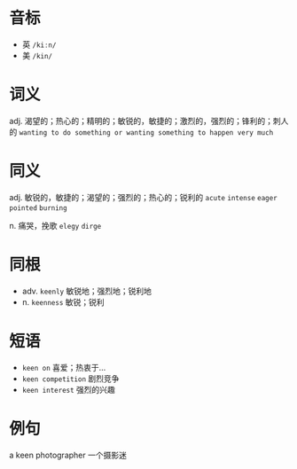 # 音标

- 英 `/kiːn/`
- 美 `/kin/`

# 词义

adj. 渴望的；热心的；精明的；敏锐的，敏捷的；激烈的，强烈的；锋利的；刺人的
`wanting to do something or wanting something to happen very much`

# 同义

adj. 敏锐的，敏捷的；渴望的；强烈的；热心的；锐利的
`acute` `intense` `eager` `pointed` `burning`

n. 痛哭，挽歌
`elegy` `dirge`

# 同根

- adv. `keenly` 敏锐地；强烈地；锐利地
- n. `keenness` 敏锐；锐利

# 短语

- `keen on` 喜爱；热衷于…
- `keen competition` 剧烈竞争
- `keen interest` 强烈的兴趣

# 例句

a keen photographer
一个摄影迷


